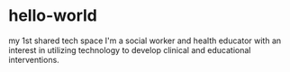 # hello-world
my 1st shared tech space
I'm a social worker and health educator with an interest in utilizing technology to develop clinical and educational interventions.
